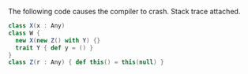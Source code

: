 The following code causes the compiler to crash.  Stack trace attached.

```scala
class X(x : Any)
class W {
  new X(new Z() with Y) {}
  trait Y { def y = () }
}
class Z(r : Any) { def this() = this(null) }
```
